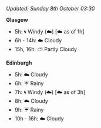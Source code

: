 *Updated: Sunday 8th October 03:30*

**Glasgow**

* 5h: :cyclone: Windy (:cloud:) [:cloud: as of 1h]
* 6h - 14h: :cloud: Cloudy
* 15h, 16h: :partly_sunny: Partly Cloudy

**Edinburgh**

* 5h: :cloud: Cloudy
* 6h: :umbrella: Rainy
* 7h: :cyclone: Windy (:cloud:) [:cloud: as of 3h]
* 8h: :cloud: Cloudy
* 9h: :umbrella: Rainy
* 10h - 16h: :cloud: Cloudy
